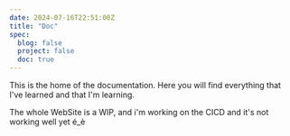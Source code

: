```yaml
---
date: 2024-07-16T22:51:00Z
title: "Doc"
spec:
  blog: false
  project: false
  doc: true
---
```


This is the home of the documentation. Here you will find everything that I've learned and that I'm learning.

The whole WebSite is a WIP, and i'm working on the CICD and it's not working well yet é_è
